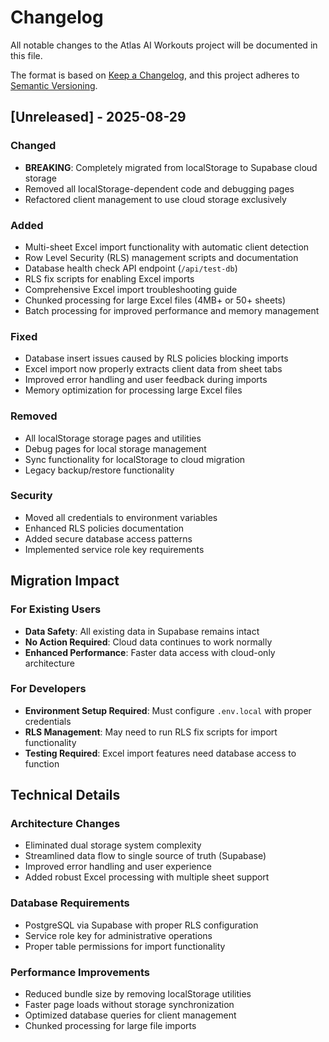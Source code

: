 # Changelog

All notable changes to the Atlas AI Workouts project will be documented in this file.

The format is based on [Keep a Changelog](https://keepachangelog.com/en/1.0.0/),
and this project adheres to [Semantic Versioning](https://semver.org/spec/v2.0.0.html).

## [Unreleased] - 2025-08-29

### Changed
- **BREAKING**: Completely migrated from localStorage to Supabase cloud storage
- Removed all localStorage-dependent code and debugging pages
- Refactored client management to use cloud storage exclusively

### Added
- Multi-sheet Excel import functionality with automatic client detection
- Row Level Security (RLS) management scripts and documentation
- Database health check API endpoint (`/api/test-db`)
- RLS fix scripts for enabling Excel imports
- Comprehensive Excel import troubleshooting guide
- Chunked processing for large Excel files (4MB+ or 50+ sheets)
- Batch processing for improved performance and memory management

### Fixed
- Database insert issues caused by RLS policies blocking imports
- Excel import now properly extracts client data from sheet tabs
- Improved error handling and user feedback during imports
- Memory optimization for processing large Excel files

### Removed
- All localStorage storage pages and utilities
- Debug pages for local storage management
- Sync functionality for localStorage to cloud migration
- Legacy backup/restore functionality

### Security
- Moved all credentials to environment variables
- Enhanced RLS policies documentation
- Added secure database access patterns
- Implemented service role key requirements

## Migration Impact

### For Existing Users
- **Data Safety**: All existing data in Supabase remains intact
- **No Action Required**: Cloud data continues to work normally
- **Enhanced Performance**: Faster data access with cloud-only architecture

### For Developers
- **Environment Setup Required**: Must configure `.env.local` with proper credentials
- **RLS Management**: May need to run RLS fix scripts for import functionality
- **Testing Required**: Excel import features need database access to function

## Technical Details

### Architecture Changes
- Eliminated dual storage system complexity
- Streamlined data flow to single source of truth (Supabase)
- Improved error handling and user experience
- Added robust Excel processing with multiple sheet support

### Database Requirements
- PostgreSQL via Supabase with proper RLS configuration
- Service role key for administrative operations
- Proper table permissions for import functionality

### Performance Improvements
- Reduced bundle size by removing localStorage utilities
- Faster page loads without storage synchronization
- Optimized database queries for client management
- Chunked processing for large file imports